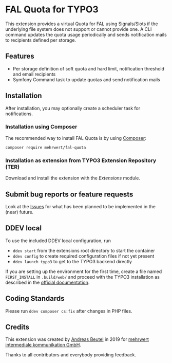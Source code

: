 # FAL Quota for TYPO3

This extension provides a virtual Quota for FAL using Signals/Slots if the underlying file system does not support
or cannot provide one. A CLI command updates the quota usage periodically and sends notification mails to recipients
defined per storage.

## Features

* Per storage definition of soft quota and hard limit, notification threshold and email recipients
* Symfony Command task to update quotas and send notification mails

## Installation

After installation, you may optionally create a scheduler task for notifications.

### Installation using Composer

The recommended way to install FAL Quota is by using [Composer](https://getcomposer.org):

    composer require mehrwert/fal-quota

### Installation as extension from TYPO3 Extension Repository (TER)

Download and install the extension with the *Extensions* module.

## Submit bug reports or feature requests

Look at the [Issues](https://github.com/mehrwert/TYPO3-FAL-Quota/issues)
for what has been planned to be implemented in the (near) future.

## DDEV local

To use the included DDEV local configuration, run

* `ddev start` from the extensions root directory to start the container
* `ddev config` to create required configuration files if not yet present
* `ddev launch typo3` to get to the TYPO3 backend directly

If you are setting up the environment for the first time, create a file named `FIRST_INSTALL` in `.build/web/` and
proceed with the TYPO3 installation as described in the [official documentation](https://docs.typo3.org/m/typo3/guide-installation/master/en-us/QuickInstall/TheInstallTool/Index.html#the-install-tool).

## Coding Standards
Please run `ddev composer cs:fix` after changes in PHP files.

## Credits

This extension was created by [Andreas Beutel](https://github.com/abeutel) in 2019 for
[mehrwert intermediale kommunikation GmbH](https://www.mehrwert.de).

Thanks to all contributors and everybody providing feedback.
